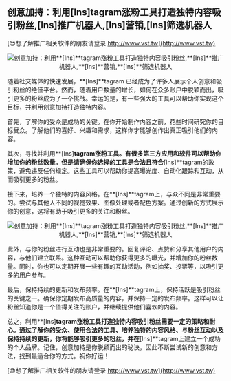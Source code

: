 ## **创意加持：利用**[Ins]**tagram涨粉工具打造独特内容吸引粉丝,**[Ins]**推广机器人,**[Ins]**营销,**[Ins]**筛选机器人**

[😍想了解推广相关软件的朋友请登录 http://www.vst.tw](http://www.vst.tw)

 <center><img src="https://vst.tw/MP4/tuiguang/png/1.png" alt="创意加持：利用**[Ins]**tagram涨粉工具打造独特内容吸引粉丝,**[Ins]**推广机器人,**[Ins]**营销,**[Ins]**筛选机器人"></center>

随着社交媒体的快速发展，**[Ins]**tagram 已经成为了许多人展示个人创意和吸引粉丝的绝佳平台。然而，随着用户数量的增长，如何在众多账户中脱颖而出，吸引更多的粉丝成为了一个挑战。幸运的是，有一些强大的工具可以帮助你实现这个目标，并利用创意加持打造独特内容。

首先，了解你的受众是成功的关键。在你开始制作内容之前，花些时间研究你的目标受众。了解他们的喜好、兴趣和需求，这样你才能够创作出真正吸引他们的内容。

其次，寻找并利用**[Ins]**tagram涨粉工具。有很多第三方应用和软件可以帮助你增加你的粉丝数量。但是请确保你选择的工具是合法且符合**[Ins]**tagram的政策，避免违反任何规定。这些工具可以帮助你提高曝光度、自动化跟踪和互动，从而吸引更多的粉丝。

接下来，培养一个独特的内容风格。在**[Ins]**tagram上，与众不同是非常重要的。尝试与其他人不同的视觉效果、图像处理或者配色方案。通过创新的方式展示你的创意，这将有助于吸引更多的关注和粉丝。

 <center><img src="https://vst.tw/MP4/tuiguang/png/5.png" alt="创意加持：利用**[Ins]**tagram涨粉工具打造独特内容吸引粉丝,**[Ins]**推广机器人,**[Ins]**营销,**[Ins]**筛选机器人"></center>

此外，与你的粉丝进行互动也是非常重要的。回复评论、点赞和分享其他用户的内容，与他们建立联系。这种互动可以帮助你获得更多的曝光，并增加你的粉丝数量。同时，你也可以定期开展一些有趣的互动活动，例如抽奖、投票等，以吸引更多的用户参与。

最后，保持持续的更新和发布频率。在**[Ins]**tagram上，保持活跃是吸引粉丝的关键之一。确保你定期发布高质量的内容，并保持一定的发布频率。这样可以让粉丝知道你是一个值得关注的账户，并继续提供他们喜欢的内容。

总之，利用**[Ins]**tagram涨粉工具打造独特内容吸引粉丝需要一定的策略和耐心。通过了解你的受众、使用合法的工具、培养独特的内容风格、与粉丝互动以及保持持续的更新，你将能够吸引更多的粉丝，并在**[Ins]**tagram上建立一个成功的个人品牌。记住，创意加持是你脱颖而出的秘诀，因此不断尝试新的创意和方法，找到最适合你的方式。祝你好运！

[😍想了解推广相关软件的朋友请登录 http://www.vst.tw](http://www.vst.tw)



